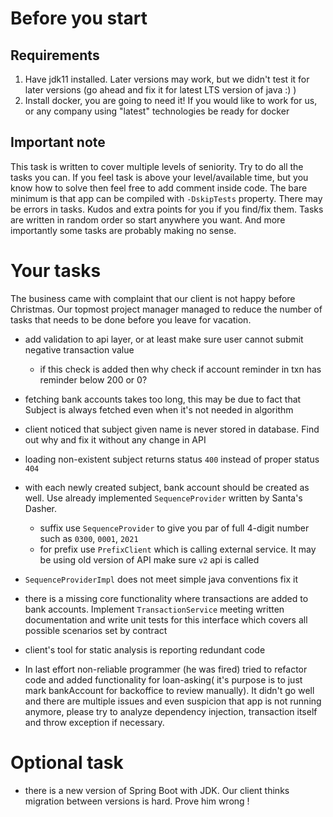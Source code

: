 # Before you start

## Requirements

1. Have jdk11 installed. Later versions may work, but we didn't test it for later versions (go ahead and fix it for
   latest LTS version of java :) )
2. Install docker, you are going to need it! If you would like to work for us, or any company using "latest"
   technologies be ready for docker

## Important note

This task is written to cover multiple levels of seniority. Try to do all the tasks you can. If you feel task is above
your level/available time, but you know how to solve then feel free to add comment inside code. The bare minimum is that
app can be compiled with `-DskipTests` property. There may be errors in tasks. Kudos and extra points for you if you
find/fix them. Tasks are written in random order so start anywhere you want. And more importantly some tasks are
probably making no sense.

# Your tasks

The business came with complaint that our client is not happy before Christmas. Our topmost project manager managed to
reduce the number of tasks that needs to be done before you leave for vacation.

* add validation to api layer, or at least make sure user cannot submit negative transaction value
    - if this check is added then why check if account reminder in txn has reminder below 200 or 0?
* fetching bank accounts takes too long, this may be due to fact that Subject is always fetched even when it's not
  needed in algorithm
* client noticed that subject given name is never stored in database. Find out why and fix it without any change in API
* loading non-existent subject returns status `400` instead of proper status `404`
* with each newly created subject, bank account should be created as well. Use already implemented `SequenceProvider`
  written by Santa's Dasher.
    * suffix use `SequenceProvider` to give you par of full 4-digit number such as `0300`, `0001`, `2021`
    * for prefix use `PrefixClient` which is calling external service. It may be using old version of API make sure `v2`
      api is called
* `SequenceProviderImpl` does not meet simple java conventions fix it
* there is a missing core functionality where transactions are added to bank accounts. Implement `TransactionService`
  meeting written documentation and write unit tests for this interface which covers all possible scenarios set by
  contract
* client's tool for static analysis is reporting redundant code

* In last effort non-reliable programmer (he was fired) tried to refactor code and added functionality for loan-asking(
  it's purpose is to just mark bankAccount for backoffice to review manually). It didn't go well and there are multiple
  issues and even suspicion that app is not running anymore, please try to analyze dependency injection, transaction
  itself and throw exception if necessary.

# Optional task

* there is a new version of Spring Boot with JDK. Our client thinks migration between versions is hard. Prove him
  wrong !


